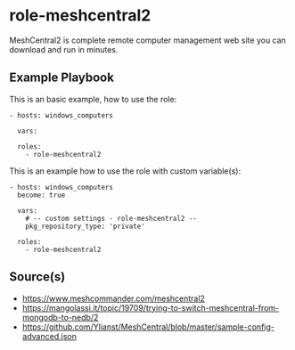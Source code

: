 # role-meshcentral2
MeshCentral2 is complete remote computer management web site you can download and run in minutes.

Example Playbook
----------------

This is an basic example, how to use the role:

    - hosts: windows_computers

      vars:

      roles:
        - role-meshcentral2



This is an example how to use the role with custom variable(s):

    - hosts: windows_computers
      become: true

      vars:
        # -- custom settings - role-meshcentral2 --
        pkg_repository_type: 'private'

      roles:
        - role-meshcentral2


Source(s)
----------------
* https://www.meshcommander.com/meshcentral2
* https://mangolassi.it/topic/19709/trying-to-switch-meshcentral-from-mongodb-to-nedb/2
* https://github.com/Ylianst/MeshCentral/blob/master/sample-config-advanced.json
